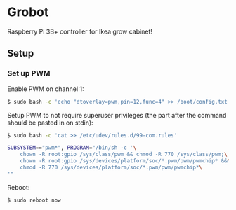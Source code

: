 # Grobot

Raspberry Pi 3B+ controller for Ikea grow cabinet!

## Setup

### Set up PWM

Enable PWM on channel 1:

```sh
$ sudo bash -c 'echo "dtoverlay=pwm,pin=12,func=4" >> /boot/config.txt'
```

Setup PWM to not require superuser privileges (the part after the command should be
pasted in on stdin):

```sh
$ sudo bash -c 'cat >> /etc/udev/rules.d/99-com.rules'

SUBSYSTEM=="pwm*", PROGRAM="/bin/sh -c '\
    chown -R root:gpio /sys/class/pwm && chmod -R 770 /sys/class/pwm;\
    chown -R root:gpio /sys/devices/platform/soc/*.pwm/pwm/pwmchip* &&\
    chmod -R 770 /sys/devices/platform/soc/*.pwm/pwm/pwmchip*\
'"
```

Reboot:

```sh
$ sudo reboot now
```